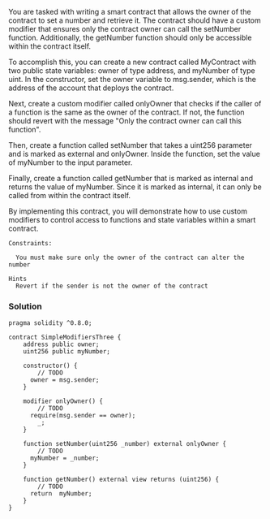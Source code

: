 You are tasked with writing a smart contract that allows the owner of the contract to set a number and retrieve it. The contract should have a custom modifier that ensures only the contract owner can call the setNumber function. Additionally, the getNumber function should only be accessible within the contract itself.

To accomplish this, you can create a new contract called MyContract with two public state variables: owner of type address, and myNumber of type uint. In the constructor, set the owner variable to msg.sender, which is the address of the account that deploys the contract.

Next, create a custom modifier called onlyOwner that checks if the caller of a function is the same as the owner of the contract. If not, the function should revert with the message "Only the contract owner can call this function".

Then, create a function called setNumber that takes a uint256 parameter and is marked as external and onlyOwner. Inside the function, set the value of myNumber to the input parameter.

Finally, create a function called getNumber that is marked as internal and returns the value of myNumber. Since it is marked as internal, it can only be called from within the contract itself.

By implementing this contract, you will demonstrate how to use custom modifiers to control access to functions and state variables within a smart contract.


```
Constraints:

  You must make sure only the owner of the contract can alter the number

Hints
  Revert if the sender is not the owner of the contract

```

### Solution

```
pragma solidity ^0.8.0;

contract SimpleModifiersThree {
    address public owner;
    uint256 public myNumber;

    constructor() {
        // TODO
      owner = msg.sender;
    }

    modifier onlyOwner() {
        // TODO
      require(msg.sender == owner);
        _;
    }

    function setNumber(uint256 _number) external onlyOwner {
        // TODO
      myNumber = _number;
    }

    function getNumber() external view returns (uint256) {
        // TODO
      return  myNumber;
    }
}
```
